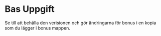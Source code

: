 # Bas Uppgift

Se till att behålla den verisionen och gör ändringarna för bonus i en kopia som du lägger i bonus mappen.

